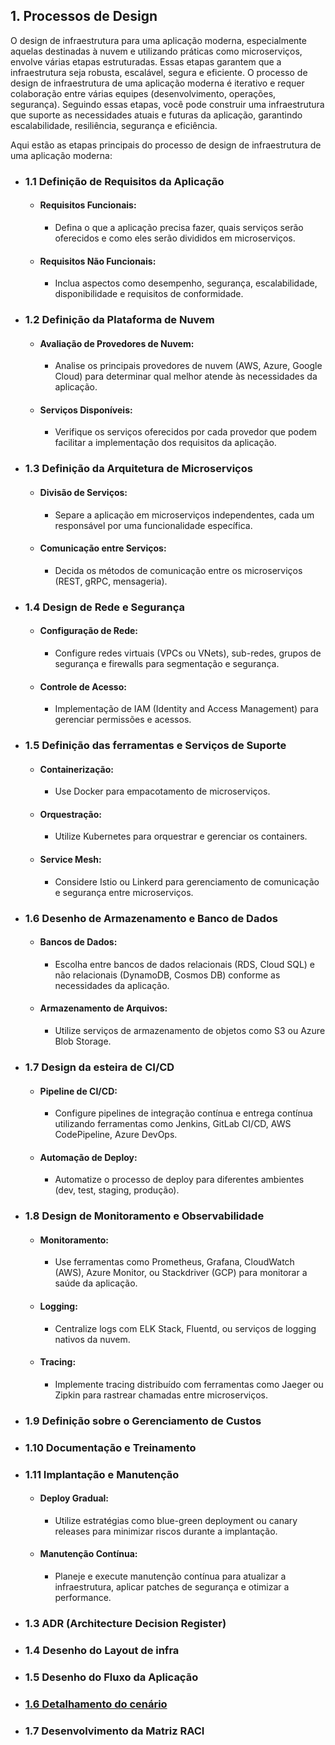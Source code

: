 ## 1. Processos de Design
   O design de infraestrutura para uma aplicação moderna, especialmente aquelas destinadas à nuvem e utilizando práticas como microserviços, envolve várias etapas estruturadas. Essas etapas garantem que a infraestrutura seja robusta, escalável, segura e eficiente. 
   O processo de design de infraestrutura de uma aplicação moderna é iterativo e requer colaboração entre várias equipes (desenvolvimento, operações, segurança). 
   Seguindo essas etapas, você pode construir uma infraestrutura que suporte as necessidades atuais e futuras da aplicação, garantindo escalabilidade, resiliência, segurança e eficiência.

   Aqui estão as etapas principais do processo de design de infraestrutura de uma aplicação moderna:
   - ### 1.1 Definição de Requisitos da Aplicação
      - #### Requisitos Funcionais: 
        - Defina o que a aplicação precisa fazer, quais serviços serão oferecidos e como eles serão divididos em microserviços.
      - #### Requisitos Não Funcionais: 
        - Inclua aspectos como desempenho, segurança, escalabilidade, disponibilidade e requisitos de conformidade.
      
   - ### 1.2 Definição da Plataforma de Nuvem
      - #### Avaliação de Provedores de Nuvem: 
        - Analise os principais provedores de nuvem (AWS, Azure, Google Cloud) para determinar qual melhor atende às necessidades da aplicação.
      - #### Serviços Disponíveis: 
        - Verifique os serviços oferecidos por cada provedor que podem facilitar a implementação dos requisitos da aplicação.
   
   - ### 1.3 Definição da Arquitetura de Microserviços
     - #### Divisão de Serviços: 
        - Separe a aplicação em microserviços independentes, cada um responsável por uma funcionalidade específica.
      - #### Comunicação entre Serviços: 
        - Decida os métodos de comunicação entre os microserviços (REST, gRPC, mensageria).
   
   - ### 1.4 Design de Rede e Segurança
      - #### Configuração de Rede: 
        - Configure redes virtuais (VPCs ou VNets), sub-redes, grupos de segurança e firewalls para segmentação e segurança.
      - #### Controle de Acesso: 
        - Implementação de IAM (Identity and Access Management) para gerenciar permissões e acessos.
   
   - ### 1.5 Definição das ferramentas e Serviços de Suporte
      - #### Containerização: 
        - Use Docker para empacotamento de microserviços.
      - #### Orquestração: 
        - Utilize Kubernetes para orquestrar e gerenciar os containers.
      - #### Service Mesh: 
        - Considere Istio ou Linkerd para gerenciamento de comunicação e segurança entre microserviços.
   - ### 1.6 Desenho de Armazenamento e Banco de Dados
      - #### Bancos de Dados:
        - Escolha entre bancos de dados relacionais (RDS, Cloud SQL) e não relacionais (DynamoDB, Cosmos DB) conforme as necessidades da aplicação.
      - #### Armazenamento de Arquivos: 
        - Utilize serviços de armazenamento de objetos como S3 ou Azure Blob Storage.
   - ### 1.7 Design da esteira de CI/CD
      - ####  Pipeline de CI/CD: 
        - Configure pipelines de integração contínua e entrega contínua utilizando ferramentas como Jenkins, GitLab CI/CD, AWS CodePipeline, Azure DevOps.
      - #### Automação de Deploy: 
        - Automatize o processo de deploy para diferentes ambientes (dev, test, staging, produção).
   - ### 1.8 Design de Monitoramento e Observabilidade
      - #### Monitoramento: 
        - Use ferramentas como Prometheus, Grafana, CloudWatch (AWS), Azure Monitor, ou Stackdriver (GCP) para monitorar a saúde da aplicação.
      - #### Logging: 
        - Centralize logs com ELK Stack, Fluentd, ou serviços de logging nativos da nuvem.
      - #### Tracing: 
        - Implemente tracing distribuído com ferramentas como Jaeger ou Zipkin para rastrear chamadas entre microserviços.
   - ### 1.9 Definição sobre o Gerenciamento de Custos
   - ### 1.10 Documentação e Treinamento
   - ### 1.11 Implantação e Manutenção
      - #### Deploy Gradual: 
         - Utilize estratégias como blue-green deployment ou canary releases para minimizar riscos durante a implantação.
      - #### Manutenção Contínua: 
         - Planeje e execute manutenção contínua para atualizar a infraestrutura, aplicar patches de segurança e otimizar a performance.
   - ### 1.3 ADR (Architecture Decision Register)
   - ### 1.4 Desenho do Layout de infra
   - ### 1.5 Desenho do Fluxo da Aplicação
   - ### [1.6 Detalhamento do cenário](cendetail.md)
   - ### 1.7 Desenvolvimento da Matriz RACI